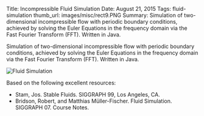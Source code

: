 Title:  Incompressible Fluid Simulation
Date: August 21, 2015
Tags:  fluid-simulation
thumb_url: images/misc/rect9.PNG
Summary: Simulation of two-dimensional incompressible flow with periodic boundary conditions, achieved by solving the Euler Equations in the frequency domain via the Fast Fourier Transform (FFT).  Written in Java.

Simulation of two-dimensional incompressible flow with periodic boundary conditions, achieved by solving the Euler Equations in the frequency domain via the Fast Fourier Transform (FFT).  Written in Java.

![Fluid Simulation]({filename}/images/fluid.png)

Based on the following excellent resources:

- Stam, Jos. Stable Fluids. SIGGRAPH 99, Los Angeles, CA.
- Bridson, Robert, and Matthias Müller-Fischer. Fluid Simulation. SIGGRAPH 07. Course Notes.
